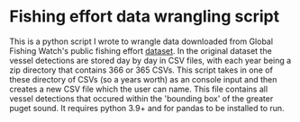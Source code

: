 # Fishing effort data wrangling script

This is a python script I wrote to wrangle data downloaded from Global Fishing Watch's public fishing effort [dataset](https://globalfishingwatch.org/data-download/datasets/public-fishing-effort). In the original dataset the vessel detections are stored day by day in CSV files, with each year being a zip directory that contains 366 or 365 CSVs. This script takes in one of these directory of CSVs (so a years worth) as an console input and then creates a new CSV file which the user can name. This file contains all vessel detections that occured within the 'bounding box' of the greater puget sound. It requires python 3.9+ and for pandas to be installed to run.
